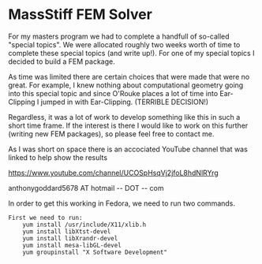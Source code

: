 # MassStiff FEM Solver

For my masters program we had to complete a handfull of so-called "special topics". We were allocated roughly two weeks
worth of time to complete these special topics (and write up!). For one of my special topics I decided to build a FEM package.

As time was limited there are certain choices that were made that were no great. For example, I knew nothing about
computational geometry going into this special topic and since O'Rouke places a lot of time into Ear-Clipping I jumped
in with Ear-Clipping. (TERRIBLE DECISION!)

Regardless, it was a lot of work to develop something like this in such a short time frame. If the interest is there I
would like to work on this further (writing new FEM packages), so please feel free to contact me.

As I was short on space there is an accociated YouTube channel that was linked to help show the results

https://www.youtube.com/channel/UCOSpHsqVj2jfoL8hdNlRYrg

anthonygoddard5678 AT hotmail -- DOT -- com

In order to get this working in Fedora, we need to run two commands.

    First we need to run:
        yum install /usr/include/X11/xlib.h
        yum install libXtst-devel
        yum install libXrandr-devel
        yum install mesa-libGL-devel
        yum groupinstall "X Software Development"
